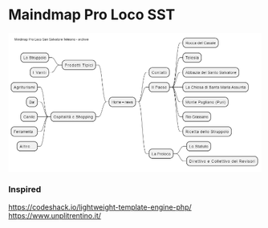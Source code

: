 # Maindmap Pro Loco SST
![minmap](./img/proloco-sst-archive.drawio.png)
### Inspired
https://codeshack.io/lightweight-template-engine-php/
https://www.unplitrentino.it/